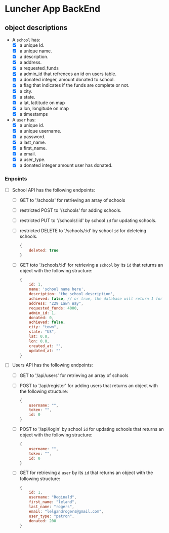 # Luncher App BackEnd
## object descriptions

- A `school` has:
    - [x] a unique Id.
    - [x] a unique name.
    - [x] a description.
    - [x] a address.
    - [x] a requested_funds
    - [x] a admin_id that refrences an id on users table.
    - [x] a donated integer, amount donated to school.
    - [x] a flag that indicates if the funds are complete or not.
    - [x] a city.
    - [x] a state.
    - [x] a lat, lattitude on map
    - [x] a lon, longitude on map
    - [x] a timestamps

-  A `user` has:
    - [x] a unique id.
    - [x] a unique username.
    - [x] a password.
    - [x] a last_name.
    - [x] a first_name.
    - [x] a email.
    - [x] a user_type.
    - [x] a donated integer amount user has donated.

### Enpoints

- [ ] School API has the following endpoints:

    - [ ] GET to '/schools' for retrieving an array of schools
    - [ ] restricted POST to '/schools' for adding schools.
    - [ ] restricted PUT to '/schools/:id' by school `id` for updating schools.
    - [ ] restricted DELETE to '/schools/:id' by school `id` for deleteing schools.

        ```js
        {
            deleted: true
        }
        ```

    - [ ] GET toto '/schools/:id' for retrieving a `school` by its `id` that returns an object with the following structure:

        ```js
        {
            id: 1,
            name: 'school name here',
            description: 'the school description',
            achieved: false, // or true, the database will return 1 for true and 0 for false
            address: "229 Lawn Way",
            requested_funds: 4000,
            admin_id: 1,
            donated: 0,
            achieved: false,
            city: "town",
            state: "US",
            lat: 0.0,
            lon: 0.0,
            created_at: "",
            updated_at: ""
        }
        ```


- [ ] Users API has the following endpoints:

    - [ ] GET to '/api/users' for retrieving an array of schools
    - [ ] POST to '/api/register' for adding users that returns an object with the following structure:

        ```js
        {
            username: "",
            token: "",
            id: 0
        }
        ```

    - [ ] POST to '/api/login' by school `id` for updating schools that returns an object with the following structure:

        ```js
        {
            username: "",
            token: "",
            id: 0
        }
        ```

    - [ ] GET for retrieving a `user` by its `id` that returns an object with the following structure:

        ```js
        {
            id: 1,
            username: "Reginald",
            first_name: "leland",
            last_name: "rogers",
            email: "lelgandrogers@gmail.com",
            user_type: "patron",
            donated: 200
        }
        ```
